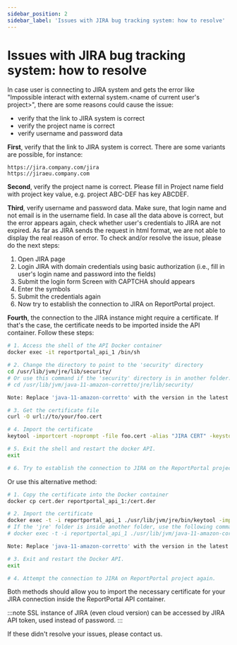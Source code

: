 ```yaml
---
sidebar_position: 2
sidebar_label: 'Issues with JIRA bug tracking system: how to resolve'
---
```


# Issues with JIRA bug tracking system: how to resolve 

In case user is connecting to JIRA system and gets the error like 
"Impossible interact with external system.&lt;name of current user's project>", there 
are some reasons could cause the issue:

* verify that the link to JIRA system is correct
* verify the project name is correct
* verify username and password data

**First**, verify that the link to JIRA system is correct. There are some variants 
are possible, for instance:

```
https://jira.company.com/jira
https://jiraeu.company.com
```

**Second**, verify the project name is correct. Please fill in Project name field with 
project key value, e.g. project ABC-DEF has key ABCDEF.

**Third**, verify username and password data. Make sure, that login name and not email 
is in the username field. In case all the data above is correct, but the error 
appears again, check whether user's credentials to JIRA are not expired. 
As far as JIRA sends the request in html format, we are not able to display the real
reason of error.
To check and/or resolve the issue, please do the next steps:
1. Open JIRA page
2. Login JIRA with domain credentials using basic authorization (i.e., fill in user's 
login name and password into the fields)
3. Submit the login form
Screen with CAPTCHA should appears
4. Enter the symbols
5. Submit the credentials again
6. Now try to establish the connection to JIRA on ReportPortal project.

**Fourth**, the connection to the JIRA instance might require a certificate. If that's the case, the certificate needs to be imported inside the API container. Follow these steps:

```sh
# 1. Access the shell of the API Docker container
docker exec -it reportportal_api_1 /bin/sh

# 2. Change the directory to point to the 'security' directory
cd /usr/lib/jvm/jre/lib/security/
# Or use this command if the 'security' directory is in another folder:
# cd /usr/lib/jvm/java-11-amazon-corretto/jre/lib/security/

Note: Replace 'java-11-amazon-corretto' with the version in the latest API Docker image.

# 3. Get the certificate file
curl -O url://to/your/foo.cert

# 4. Import the certificate
keytool -importcert -noprompt -file foo.cert -alias "JIRA CERT" -keystore cacerts -storepass abc123 # note: the default password for the keystore is 'changeit'

# 5. Exit the shell and restart the docker API.
exit

# 6. Try to establish the connection to JIRA on the ReportPortal project again.
```
Or use this alternative method:

```sh
# 1. Copy the certificate into the Docker container
docker cp cert.der reportportal_api_1:/cert.der

# 2. Import the certificate
docker exec -t -i reportportal_api_1 ./usr/lib/jvm/jre/bin/keytool -import -alias rootcert -keystore /usr/lib/jvm/jre/lib/security/cacerts -file /cert.der
# If the 'jre' folder is inside another folder, use the following command instead:
# docker exec -t -i reportportal_api_1 ./usr/lib/jvm/java-11-amazon-corretto/jre/bin/keytool -import -alias rootcert -keystore /usr/lib/jvm/java-11-amazon-corretto/jre/lib/security/cacerts -file /cert.der

Note: Replace 'java-11-amazon-corretto' with the version in the latest API Docker image.

# 3. Exit and restart the Docker API.
exit

# 4. Attempt the connection to JIRA on ReportPortal project again.
```
Both methods should allow you to import the necessary certificate for your JIRA connection inside the ReportPortal API container.

:::note
SSL instance of JIRA (even cloud version) can be accessed by JIRA API token, used instead of password.
:::

If these didn't resolve your issues, please contact us.
